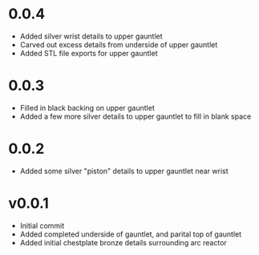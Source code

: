 # 0.0.4

- Added silver wrist details to upper gauntlet
- Carved out excess details from underside of upper gauntlet
- Added STL file exports for upper gauntlet

# 0.0.3

- Filled in black backing on upper gauntlet
- Added a few more silver details to upper gauntlet to fill in blank space

# 0.0.2

- Added some silver "piston" details to upper gauntlet near wrist

# v0.0.1

- Initial commit
- Added completed underside of gauntlet, and parital top of gauntlet
- Added initial chestplate bronze details surrounding arc reactor
